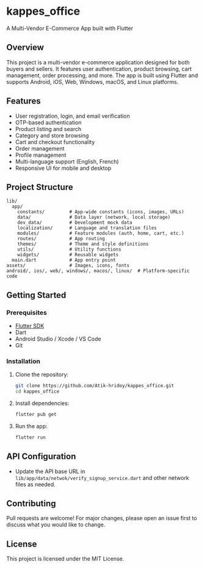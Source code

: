 # kappes_office

A Multi-Vendor E-Commerce App built with Flutter

## Overview
This project is a multi-vendor e-commerce application designed for both buyers and sellers. It features user authentication, product browsing, cart management, order processing, and more. The app is built using Flutter and supports Android, iOS, Web, Windows, macOS, and Linux platforms.

## Features
- User registration, login, and email verification
- OTP-based authentication
- Product listing and search
- Category and store browsing
- Cart and checkout functionality
- Order management
- Profile management
- Multi-language support (English, French)
- Responsive UI for mobile and desktop

## Project Structure
```
lib/
  app/
    constants/         # App-wide constants (icons, images, URLs)
    data/              # Data layer (network, local storage)
    dev_data/          # Development mock data
    localization/      # Language and translation files
    modules/           # Feature modules (auth, home, cart, etc.)
    routes/            # App routing
    themes/            # Theme and style definitions
    utils/             # Utility functions
    widgets/           # Reusable widgets
  main.dart            # App entry point
assets/                # Images, icons, fonts
android/, ios/, web/, windows/, macos/, linux/  # Platform-specific code
```

## Getting Started

### Prerequisites
- [Flutter SDK](https://flutter.dev/docs/get-started/install)
- Dart
- Android Studio / Xcode / VS Code
- Git

### Installation
1. Clone the repository:
   ```sh
   git clone https://github.com/Atik-hridoy/kappes_office.git
   cd kappes_office
   ```
2. Install dependencies:
   ```sh
   flutter pub get
   ```
3. Run the app:
   ```sh
   flutter run
   ```

## API Configuration
- Update the API base URL in `lib/app/data/netwok/verify_signup_service.dart` and other network files as needed.

## Contributing
Pull requests are welcome! For major changes, please open an issue first to discuss what you would like to change.

## License
This project is licensed under the MIT License.
 
